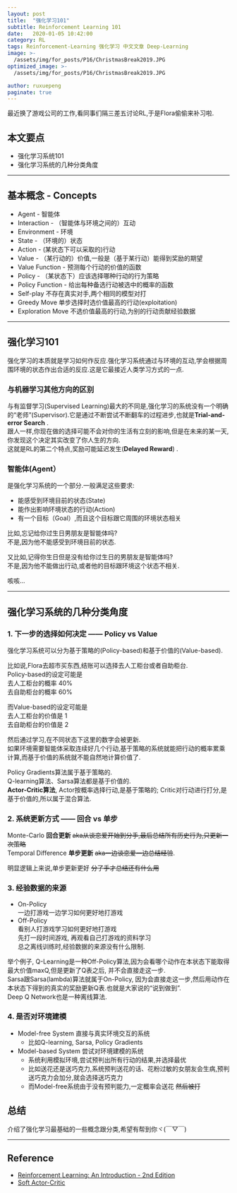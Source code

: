 ```yaml
---
layout: post
title:  "强化学习101"
subtitle: Reinforcement Learning 101  
date:   2020-01-05 10:42:00
category: RL
tags: Reinforcement-Learning 强化学习 中文文章 Deep-Learning
image: >-
  /assets/img/for_posts/P16/ChristmasBreak2019.JPG
optimized_image: >-
  /assets/img/for_posts/P16/ChristmasBreak2019.JPG

author: ruxuepeng
paginate: true
---
```


最近换了游戏公司的工作,看同事们隔三差五讨论RL,于是Flora偷偷来补习啦.  

## 本文要点

* 强化学习系统101    
* 强化学习系统的几种分类角度    

---

## 基本概念 - Concepts
* Agent - 智能体
* Interaction - （智能体与环境之间的）互动  
* Environment - 环境
* State - （环境的）状态
* Action - (某状态下可以采取的)行动
* Value - （某行动的）价值,一般是（基于某行动）能得到奖励的期望
* Value Function - 预测每个行动的价值的函数
* Policy - （某状态下）应该选择哪种行动的行为策略
* Policy Function - 给出每种备选行动被选中的概率的函数  
* Self-play  不存在真实对手,两个相同的模型对打  
* Greedy Move 单步选择时选价值最高的行动(exploitation)    
* Exploration Move  不选价值最高的行动,为别的行动贡献经验数据   


---

## 强化学习101  
强化学习的本质就是学习如何作反应.强化学习系统通过与环境的互动,学会根据周围环境的状态作出合适的反应.这是它最接近人类学习方式的一点.  

### 与机器学习其他方向的区别     
与有监督学习(Supervised Learning)最大的不同是,强化学习的系统没有一个明确的“老师”(Supervisor).它是通过不断尝试不断翻车的过程进步,也就是**Trial-and-error Search** .  
跟人一样,你现在做的选择可能不会对你的生活有立刻的影响,但是在未来的某一天,你发现这个决定其实改变了你人生的方向.   
这就是RL的第二个特点,奖励可能延迟发生(**Delayed Reward**) .  

### 智能体(Agent）   
是强化学习系统的一个部分.一般满足这些要求:  
* 能感受到环境目前的状态(State)
* 能作出影响环境状态的行动(Action)  
* 有一个目标（Goal）,而且这个目标跟它周围的环境状态相关  

比如,忘记给你过生日男朋友是智能体吗?  
不是,因为他不能感受到环境目前的状态.  

又比如,记得你生日但是没有给你过生日的男朋友是智能体吗?  
不是,因为他不能做出行动,或者他的目标跟环境这个状态不相关.  

咳咳...

---
## 强化学习系统的几种分类角度  
### 1. 下一步的选择如何决定 —— Policy vs Value  
强化学习系统可以分为基于策略的(Policy-based)和基于价值的(Value-based).  

比如说,Flora去超市买东西,结账可以选择去人工柜台或者自助柜台.  
Policy-based的设定可能是  
去人工柜台的概率 40%  
去自助柜台的概率 60%

而Value-based的设定可能是  
去人工柜台的价值是 1  
去自助柜台的价值是 2  

然后通过学习,在不同状态下这里的数字会被更新.   
如果环境需要智能体采取连续好几个行动,基于策略的系统就能把行动的概率累乘计算,而基于价值的系统就不能自然地计算价值了.  

Policy Gradients算法属于基于策略的.  
Q-learning算法、Sarsa算法都是基于价值的.  
**Actor-Critic算法**, Actor按概率选择行动,是基于策略的; Critic对行动进行打分,是基于价值的,所以属于混合算法.  

### 2. 系统更新方式 —— 回合 vs 单步  
Monte-Carlo **回合更新** <del>aka从谈恋爱开始到分手,最后总结所有历史行为,只更新一次策略</del>  
Temporal Difference **单步更新** <del>aka一边谈恋爱一边总结经验</del>.  

明显逻辑上来说,单步更新更好 <del>分了手才总结还有什么用</del>  

### 3. 经验数据的来源
* On-Policy  
一边打游戏一边学习如何更好地打游戏  
* Off-Policy  
看别人打游戏学习如何更好地打游戏  
先打一段时间游戏, 再观看自己打游戏的资料学习  
总之离线训练时,经验数据的来源没有什么限制.  

举个例子, Q-Learning是一种Off-Policy算法,因为会看哪个动作在本状态下能取得最大价值maxQ,但是更新了Q表之后, 并不会直接走这一步.  
Sarsa跟Sarsa(lambda)算法就属于On-Policy, 因为会直接走这一步,然后用动作在本状态下得到的真实的奖励更新Q表.也就是大家说的“说到做到”.   
Deep Q Network也是一种离线算法.   

### 4. 是否对环境建模  
* Model-free System  直接与真实环境交互的系统
    - 比如Q-learning, Sarsa, Policy Gradients
* Model-based System 尝试对环境建模的系统
    - 系统利用模拟环境,尝试预判出所有行动的结果,并选择最优  
    - 比如送花还是送巧克力,系统预判送花的话、花粉过敏的女朋友会生病,预判送巧克力会加分,就会选择送巧克力
    - 而Model-free系统由于没有预判能力,一定概率会送花 <del>然后被打</del>


## 总结
介绍了强化学习最基础的一些概念跟分类,希望有帮到你ヾ(￣▽￣)

---
## Reference
* [Reinforcement Learning: An Introduction - 2nd Edition](https://web.stanford.edu/class/psych209/Readings/SuttonBartoIPRLBook2ndEd.pdf)
* [Soft Actor-Critic](https://arxiv.org/pdf/1801.01290.pdf)
